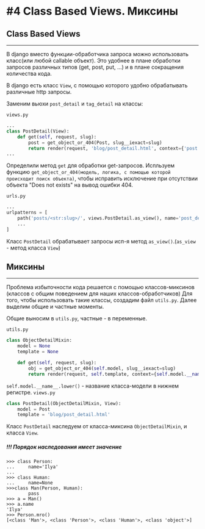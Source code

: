 # #4 Class Based Views. Миксины

## Class Based Views
---
В django вместо функции-обработчика запроса можно использовать класс(или любой callable объект). Это удобнее в плане обработки запросов различных типов (get, post, put, ...) и в плане сокращения количества кода. 

В django есть класс `View`, с помощью которого удобно обрабатывать различные http запросы.

Заменим вьюхи `post_detail` и `tag_detail` на классы:

`views.py`
```python
...
class PostDetail(View):
    def get(self, request, slug):
        post = get_object_or_404(Post, slug__iexact=slug)
        return render(request, 'blog/post_detail.html', context={'post': post})
...
```
Определили метод `get` для обработки get-запросов.
Испльзуем функцию `get_object_or_404(модель, логика, с помощью которой происходит поиск объекта)`, чтобы исправить исключение при отсутствии объекта "Does not exists" на вывод ошибки 404.

`urls.py`
```python
...
urlpatterns = [
    path('posts/<str:slug>/', views.PostDetail.as_view(), name='post_detail_url'),
    ...
]
```
Класс `PostDetail` обрабатывает запросы исп-я метод `as_view()`.(`as_view` - метод класса `View`)
    
## Миксины
---
Проблема избыточности кода решается с помощью классов-миксинов (классов с общим поведением для наших классов-обработчиков)
Для того, чтобы использовать такие классы, создадим файл `utils.py`. Далее выделим общие и частные моменты.

Общие выносим в `utils.py`, частные - в переменные.

`utils.py`
```python
class ObjectDetailMixin:
    model = None
    template = None

    def get(self, request, slug):
        obj = get_object_or_404(self.model, slug__iexact=slug)
        return render(request, self.template, context={self.model.__name__.lower(): obj})
```
`self.model.__name__.lower()` - название класса-модели в нижнем регистре.
`views.py`
```python
class PostDetail(ObjectDetailMixin, View):
    model = Post
    template = 'blog/post_detail.html'
```
Класс `PostDetail` наследуем от класса-миксина `ObjectDetailMixin`, и класса `View`.

##### !!! Порядок наследования имеет значение

```django
>>> class Person:
...     name='Ilya'
...
>>> class Human:
...     name=None
>>>class Man(Person, Human):
        pass
>>> a = Man()
>>> a.name
'Ilya'
>>> Person.mro()
[<class 'Man'>, <class 'Person'>, <class 'Human'>, <class 'object'>]
```